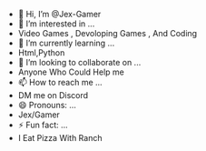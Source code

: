 - 👋 Hi, I’m @Jex-Gamer
- 👀 I’m interested in ...
- Video Games , Devoloping Games , And Coding
- 🌱 I’m currently learning ...
- Html,Python
- 💞️ I’m looking to collaborate on ...
- Anyone Who Could Help me
- 📫 How to reach me ...
- DM me on Discord
- 😄 Pronouns: ...
- Jex/Gamer 
- ⚡ Fun fact: ...
- I Eat Pizza With Ranch

<!---
Jex-Gamer/Jex-Gamer is a ✨ special ✨ repository because its `README.md` (this file) appears on your GitHub profile.
You can click the Preview link to take a look at your changes.
--->
